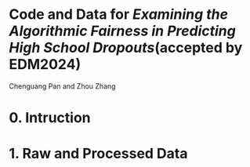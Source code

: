 # Code and Data for *Examining the Algorithmic Fairness in Predicting High School Dropouts*(accepted by EDM2024)
 Chenguang Pan and Zhou Zhang

# 0. Intruction  

# 1. Raw and Processed Data  

